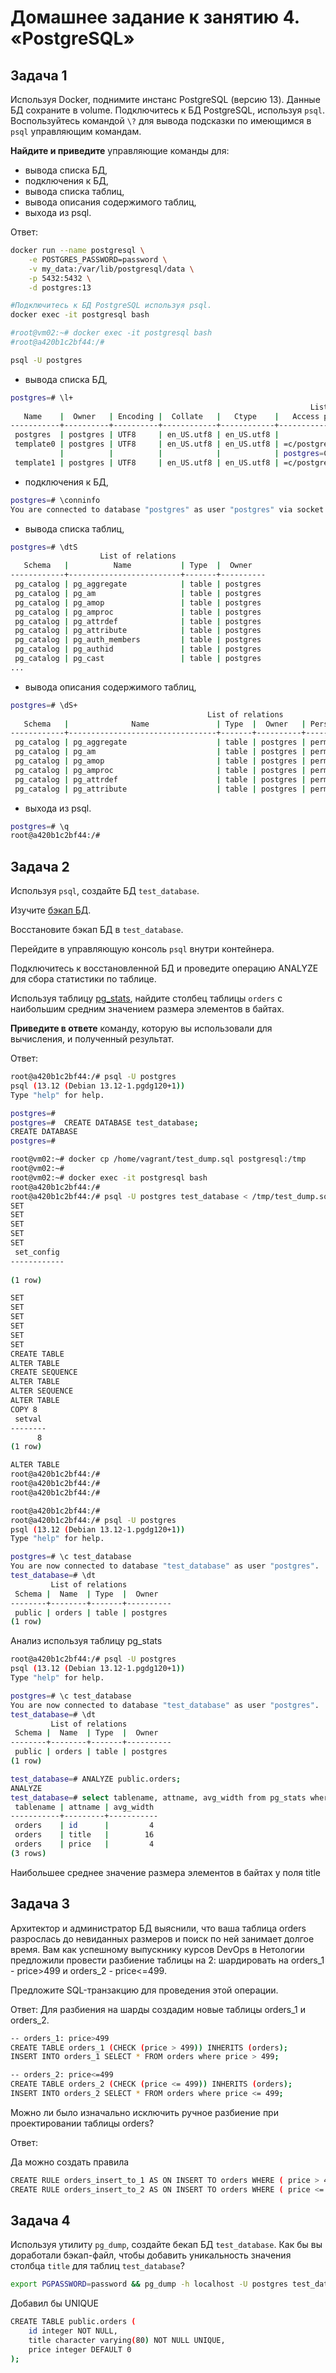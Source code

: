 # Домашнее задание к занятию 4. «PostgreSQL»

## Задача 1

Используя Docker, поднимите инстанс PostgreSQL (версию 13). Данные БД сохраните в volume.
Подключитесь к БД PostgreSQL, используя `psql`.
Воспользуйтесь командой `\?` для вывода подсказки по имеющимся в `psql` управляющим командам.


**Найдите и приведите** управляющие команды для:

- вывода списка БД,
- подключения к БД,
- вывода списка таблиц,
- вывода описания содержимого таблиц,
- выхода из psql.

Ответ:

```sh
docker run --name postgresql \
    -e POSTGRES_PASSWORD=password \
    -v my_data:/var/lib/postgresql/data \
    -p 5432:5432 \
    -d postgres:13

#Подключитесь к БД PostgreSQL используя psql.
docker exec -it postgresql bash

#root@vm02:~# docker exec -it postgresql bash
#root@a420b1c2bf44:/# 

psql -U postgres

```
- вывода списка БД,

```sh
postgres=# \l+
                                                                   List of databases
   Name    |  Owner   | Encoding |  Collate   |   Ctype    |   Access privileges   |  Size   | Tablespace |                Description                 
-----------+----------+----------+------------+------------+-----------------------+---------+------------+--------------------------------------------
 postgres  | postgres | UTF8     | en_US.utf8 | en_US.utf8 |                       | 7909 kB | pg_default | default administrative connection database
 template0 | postgres | UTF8     | en_US.utf8 | en_US.utf8 | =c/postgres          +| 7761 kB | pg_default | unmodifiable empty database
           |          |          |            |            | postgres=CTc/postgres |         |            | 
 template1 | postgres | UTF8     | en_US.utf8 | en_US.utf8 | =c/postgres          +| 7761 kB | pg_default | default template for new databases
```

- подключения к БД,

```sh
postgres=# \conninfo
You are connected to database "postgres" as user "postgres" via socket in "/var/run/postgresql" at port "5432".
```


- вывода списка таблиц,

```sh
postgres=# \dtS
                    List of relations
   Schema   |          Name           | Type  |  Owner   
------------+-------------------------+-------+----------
 pg_catalog | pg_aggregate            | table | postgres
 pg_catalog | pg_am                   | table | postgres
 pg_catalog | pg_amop                 | table | postgres
 pg_catalog | pg_amproc               | table | postgres
 pg_catalog | pg_attrdef              | table | postgres
 pg_catalog | pg_attribute            | table | postgres
 pg_catalog | pg_auth_members         | table | postgres
 pg_catalog | pg_authid               | table | postgres
 pg_catalog | pg_cast                 | table | postgres
...
```

- вывода описания содержимого таблиц,

```sh
postgres=# \dS+
                                            List of relations
   Schema   |              Name               | Type  |  Owner   | Persistence |    Size    | Description 
------------+---------------------------------+-------+----------+-------------+------------+-------------
 pg_catalog | pg_aggregate                    | table | postgres | permanent   | 56 kB      | 
 pg_catalog | pg_am                           | table | postgres | permanent   | 40 kB      | 
 pg_catalog | pg_amop                         | table | postgres | permanent   | 80 kB      | 
 pg_catalog | pg_amproc                       | table | postgres | permanent   | 64 kB      | 
 pg_catalog | pg_attrdef                      | table | postgres | permanent   | 8192 bytes | 
 pg_catalog | pg_attribute                    | table | postgres | permanent   | 456 kB     | 
 ```

- выхода из psql.
```sh
postgres=# \q
root@a420b1c2bf44:/# 
```




## Задача 2

Используя `psql`, создайте БД `test_database`.

Изучите [бэкап БД](https://github.com/netology-code/virt-homeworks/tree/virt-11/06-db-04-postgresql/test_data).

Восстановите бэкап БД в `test_database`.

Перейдите в управляющую консоль `psql` внутри контейнера.

Подключитесь к восстановленной БД и проведите операцию ANALYZE для сбора статистики по таблице.

Используя таблицу [pg_stats](https://postgrespro.ru/docs/postgresql/12/view-pg-stats), найдите столбец таблицы `orders` 
с наибольшим средним значением размера элементов в байтах.

**Приведите в ответе** команду, которую вы использовали для вычисления, и полученный результат.


Ответ:
```sh
root@a420b1c2bf44:/# psql -U postgres
psql (13.12 (Debian 13.12-1.pgdg120+1))
Type "help" for help.

postgres=# 
postgres=#  CREATE DATABASE test_database;
CREATE DATABASE
postgres=# 
```

```sh
root@vm02:~# docker cp /home/vagrant/test_dump.sql postgresql:/tmp
root@vm02:~# 
root@vm02:~# docker exec -it postgresql bash
root@a420b1c2bf44:/# 
root@a420b1c2bf44:/# psql -U postgres test_database < /tmp/test_dump.sql
SET
SET
SET
SET
SET
 set_config 
------------
 
(1 row)

SET
SET
SET
SET
SET
SET
CREATE TABLE
ALTER TABLE
CREATE SEQUENCE
ALTER TABLE
ALTER SEQUENCE
ALTER TABLE
COPY 8
 setval 
--------
      8
(1 row)

ALTER TABLE
root@a420b1c2bf44:/# 
root@a420b1c2bf44:/# 
root@a420b1c2bf44:/# 

```


```sh
root@a420b1c2bf44:/# 
root@a420b1c2bf44:/# psql -U postgres
psql (13.12 (Debian 13.12-1.pgdg120+1))
Type "help" for help.

postgres=# \c test_database 
You are now connected to database "test_database" as user "postgres".
test_database=# \dt
         List of relations
 Schema |  Name  | Type  |  Owner   
--------+--------+-------+----------
 public | orders | table | postgres
(1 row)
```

Анализ используя таблицу pg_stats
```sh
root@a420b1c2bf44:/# psql -U postgres
psql (13.12 (Debian 13.12-1.pgdg120+1))
Type "help" for help.

postgres=# \c test_database 
You are now connected to database "test_database" as user "postgres".
test_database=# \dt
         List of relations
 Schema |  Name  | Type  |  Owner   
--------+--------+-------+----------
 public | orders | table | postgres
(1 row)

test_database=# ANALYZE public.orders;
ANALYZE
test_database=# select tablename, attname, avg_width from pg_stats where tablename = 'orders';
 tablename | attname | avg_width 
-----------+---------+-----------
 orders    | id      |         4
 orders    | title   |        16
 orders    | price   |         4
(3 rows)
```
Наибольшее среднее значение размера элементов в байтах у поля title 


## Задача 3

Архитектор и администратор БД выяснили, что ваша таблица orders разрослась до невиданных размеров и
поиск по ней занимает долгое время. Вам как успешному выпускнику курсов DevOps в Нетологии предложили
провести разбиение таблицы на 2: шардировать на orders_1 - price>499 и orders_2 - price<=499.

Предложите SQL-транзакцию для проведения этой операции.

Ответ:
Для разбиения на шарды создадим новые таблицы orders_1 и orders_2. 

```sh
-- orders_1: price>499
CREATE TABLE orders_1 (CHECK (price > 499)) INHERITS (orders);
INSERT INTO orders_1 SELECT * FROM orders where price > 499;

-- orders_2: price<=499
CREATE TABLE orders_2 (CHECK (price <= 499)) INHERITS (orders);
INSERT INTO orders_2 SELECT * FROM orders where price <= 499;
```

Можно ли было изначально исключить ручное разбиение при проектировании таблицы orders?

Ответ:

Да можно создать правила
```sh
CREATE RULE orders_insert_to_1 AS ON INSERT TO orders WHERE ( price > 499 ) DO INSTEAD INSERT INTO orders_1 VALUES (NEW.*);
CREATE RULE orders_insert_to_2 AS ON INSERT TO orders WHERE ( price <= 499 ) DO INSTEAD INSERT INTO orders_2 VALUES (NEW.*);
```


## Задача 4

Используя утилиту `pg_dump`, создайте бекап БД `test_database`.
Как бы вы доработали бэкап-файл, чтобы добавить уникальность значения столбца `title` для таблиц `test_database`?

```sh
export PGPASSWORD=password && pg_dump -h localhost -U postgres test_database > /tmp/test_dump_new.sql
```

Добавил бы UNIQUE 

```sh
CREATE TABLE public.orders (
    id integer NOT NULL,
    title character varying(80) NOT NULL UNIQUE,
    price integer DEFAULT 0
);
```

